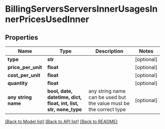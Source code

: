 # BillingServersServersInnerUsagesInnerPricesUsedInner


## Properties
Name | Type | Description | Notes
------------ | ------------- | ------------- | -------------
**type** | **str** |  | [optional] 
**price_per_unit** | **float** |  | [optional] 
**cost_per_unit** | **float** |  | [optional] 
**quantity** | **float** |  | [optional] 
**any string name** | **bool, date, datetime, dict, float, int, list, str, none_type** | any string name can be used but the value must be the correct type | [optional]

[[Back to Model list]](../README.md#documentation-for-models) [[Back to API list]](../README.md#documentation-for-api-endpoints) [[Back to README]](../README.md)


